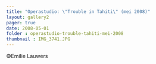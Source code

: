 ```yaml
---
title: "Operastudio: \"Trouble in Tahiti\" (mei 2008)"
layout: gallery2 
pager: true
date: 2008-05-01
folder : operastudio-trouble-tahiti-mei-2008
thumbnail : IMG_3741.JPG
---
```

©Emilie Lauwers
